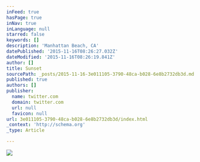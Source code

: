 ```yaml
---
inFeed: true
hasPage: true
inNav: true
inLanguage: null
starred: false
keywords: []
description: 'Manhattan Beach, CA'
datePublished: '2015-11-16T08:26:27.032Z'
dateModified: '2015-11-16T08:26:19.841Z'
author: []
title: Sunset
sourcePath: _posts/2015-11-16-3e011105-3790-48ca-b028-6e8b2732db3d.md
published: true
authors: []
publisher:
  name: twitter.com
  domain: twitter.com
  url: null
  favicon: null
url: 3e011105-3790-48ca-b028-6e8b2732db3d/index.html
_context: 'http://schema.org'
_type: Article

---
```

![](https://pbs.twimg.com/media/B4JkN_CCIAAbsJF.jpg:large)